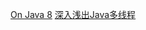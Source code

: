 [On Java 8](https://lingcoder.github.io/OnJava8/#/)
[深入浅出Java多线程](https://redspider.gitbook.io/concurrent/)